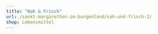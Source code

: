```yaml
---
title: "Nah & Frisch"
url: /sankt-margarethen-im-burgenland/nah-und-frisch-2/
shop: Lebensmittel
---
```

